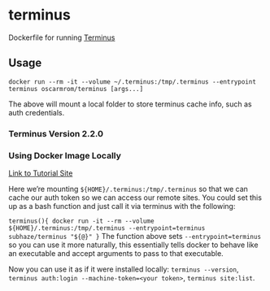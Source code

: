 # terminus

Dockerfile for running [Terminus](https://pantheon.io/docs/terminus/)

## Usage

`docker run --rm -it --volume ~/.terminus:/tmp/.terminus --entrypoint terminus oscarmrom/terminus [args...]`

The above will mount a local folder to store terminus cache info, such as auth credentials.

### Terminus Version 2.2.0

### Using Docker Image Locally

[Link to Tutorial Site](https://useless.today/pantheon-terminus-docker/)

Here we’re mounting `${HOME}/.terminus:/tmp/.terminus` so that we can cache our auth token so we can access our remote sites. You could set this up as a bash function and just call it via terminus with the following:

`terminus(){
  docker run -it --rm --volume ${HOME}/.terminus:/tmp/.terminus --entrypoint=terminus subhaze/terminus "${@}"
}`
The function above sets `--entrypoint=terminus` so you can use it more naturally, this essentially tells docker to behave like an executable and accept arguments to pass to that executable.

Now you can use it as if it were installed locally: `terminus --version`, `terminus auth:login --machine-token=<your token>`, `terminus site:list`.
